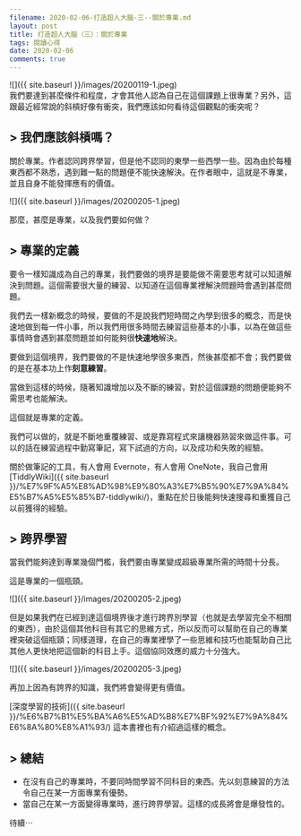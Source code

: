 ```yaml
---
filename: 2020-02-06-打造超人大腦-三--關於專業.md
layout: post
title: 打造超人大腦（三）：關於專業
tags: 閱讀心得
date: 2020-02-06
comments: true
---
```


![]({{ site.baseurl }}/images/20200119-1.jpeg)  
我們要達到甚麼條件和程度，才會其他人認為自己在這個課題上很專業？另外，這跟最近經常說的斜槓好像有衝突，我們應該如何看待這個觀點的衝突呢？

## > 我們應該斜槓嗎？

關於專業。作者認同跨界學習，但是他不認同的東學一些西學一些。因為由於每種東西都不熟悉，遇到難一點的問題便不能快速解決。在作者眼中，這就是不專業，並且自身不能發揮應有的價值。

![]({{ site.baseurl }}/images/20200205-1.jpeg)

那麼，甚麼是專業，以及我們要如何做？

## > 專業的定義

要令一樣知識成為自己的專業，我們要做的境界是要能做不需要思考就可以知道解決到問題。這個需要很大量的練習、以知道在這個專業裡解決問題時會遇到甚麼問題。

我們去一樣新概念的時候，要做的不是說我們短時間之內學到很多的概念，而是快速地做到每一件小事，所以我們用很多時間去練習這些基本的小事，以為在做這些事情時會遇到甚麼問題並如何能夠很**快速地**解決。

要做到這個境界，我們要做的不是快速地學很多東西，然後甚麼都不會；我們要做的是在基本功上作**刻意練習**。

當做到這樣的時候，隨著知識增加以及不斷的練習，對於這個課題的問題便能夠不需思考也能解決。

這個就是專業的定義。

我們可以做的，就是不斷地重覆練習、或是靠寫程式來讓機器熟習來做這件事。可以的話在練習過程中勤寫筆記，寫下試過的方向，以及成功和失敗的經驗。

關於做筆記的工具，有人會用 Evernote，有人會用 OneNote，我自己會用 [TiddlyWiki]({{ site.baseurl }}/%E7%9F%A5%E8%AD%98%E9%80%A3%E7%B5%90%E7%9A%84%E5%B7%A5%E5%85%B7-tiddlywiki/)，重點在於日後能夠快速搜尋和重獲自己以前獲得的經驗。

## > 跨界學習

當我們能夠達到專業幾個門檻，我們要由專業變成超級專業所需的時間十分長。

這是專業的一個瓶頸。

![]({{ site.baseurl }}/images/20200205-2.jpeg)

但是如果我們在已經到達這個境界後才進行跨界別學習（也就是去學習完全不相關的東西），由於這個其他科目有其它的思維方式，所以反而可以幫助在自己的專業裡突破這個瓶頸；同樣道理，在自己的專業裡學了一些思維和技巧也能幫助自己比其他人更快地把這個新的科目上手。這個協同效應的威力十分強大。

![]({{ site.baseurl }}/images/20200205-3.jpeg)

再加上因為有誇界的知識，我們將會變得更有價值。

[深度學習的技術]({{ site.baseurl }}/%E6%B7%B1%E5%BA%A6%E5%AD%B8%E7%BF%92%E7%9A%84%E6%8A%80%E8%A1%93/) 這本書裡也有介紹過這樣的概念。

## > 總結

* 在沒有自己的專業時，不要同時間學習不同科目的東西。先以刻意練習的方法令自己在某一方面專業有優勢。
* 當自己在某一方面變得專業時，進行跨界學習。這樣的成長將會是爆發性的。

待續⋯
